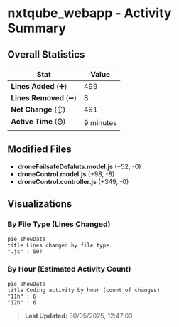 # nxtqube_webapp - Activity Summary 

## Overall Statistics

| Stat                   | Value                                                             |
| ---------------------- | ----------------------------------------------------------------- |
| **Lines Added** (➕)   | 499                                          |
| **Lines Removed** (➖) | 8                                        |
| **Net Change** (↕)    | 491                |
| **Active Time** (⌚)   | 9 minutes |


## Modified Files
- **droneFailsafeDefaluts.model.js** (+52, -0)
- **droneControl.model.js** (+98, -8)
- **droneControl.controller.js** (+349, -0)

## Visualizations

### By File Type (Lines Changed)

```mermaid
pie showData
title Lines changed by file type
".js" : 507
```

### By Hour (Estimated Activity Count)

```mermaid
pie showData
title Coding activity by hour (count of changes)
"11h" : 6
"12h" : 6
```


> **Last Updated:** 30/05/2025, 12:47:03